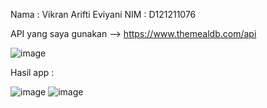 Nama : Vikran Arifti Eviyani
NIM : D121211076

API yang saya gunakan --> https://www.themealdb.com/api

![image](https://github.com/Vikranariftieviyani/Final-PemMobile/assets/143053840/a812168c-a575-4679-a049-bbf3cde535a7)

Hasil app :

![image](https://github.com/Vikranariftieviyani/Final-PemMobile/assets/143053840/95d23269-fe2a-4828-a8c0-1ad37a772912)
![image](https://github.com/Vikranariftieviyani/Final-PemMobile/assets/143053840/dff1dbca-3171-4a86-a377-a21c21fe5e0a)
